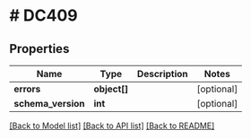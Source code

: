 # # DC409

## Properties

Name | Type | Description | Notes
------------ | ------------- | ------------- | -------------
**errors** | **object[]** |  | [optional]
**schema_version** | **int** |  | [optional]

[[Back to Model list]](../../README.md#models) [[Back to API list]](../../README.md#endpoints) [[Back to README]](../../README.md)
